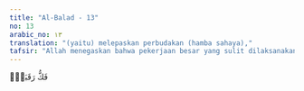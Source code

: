 ```yaml
---
title: "Al-Balad - 13"
no: 13
arabic_no: ١٣
translation: "(yaitu) melepaskan perbudakan (hamba sahaya),"
tafsir: "Allah menegaskan bahwa pekerjaan besar yang sulit dilaksanakan itu adalah memerdekakan budak. Hal itu karena perbudakan pada waktu itu sudah sangat dalam merasuk ke dalam kehidupan masyarakat sehari-hari, baik di dunia Arab maupun di luarnya. Segala aktivitas manusia, seperti perdagangan, pertanian, kemiliteran, bahkan kehidupan sehari-hari, dan sebagainya, tidak akan bisa berjalan dengan baik pada waktu itu tanpa adanya budak yang mengerjakan pekerjaan-pekerjaan berat. Namun Allah meminta umat Islam agar menghapus perbudakan. Pelaksanaannya memang tidak sekaligus, tetapi berangsur-angsur. Seorang tuan seharusnya dapat memerdekakan budaknya, inilah yang dirasakan mereka sangat berat. Pemerdekaan budak juga dilakukan melalui cara-cara lain, misalnya dengan sanksi pelanggaran-pelanggaran yang hukumannya adalah memerdekakan budak. Juga dengan cara memberi kesempatan kepada budak itu untuk menebus dirinya."
---
```

فَكُّ رَقَبَةٍۙ